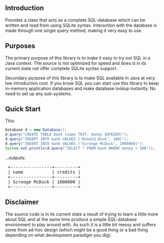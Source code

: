Introduction
------------

Provides a class that acts as a complete SQL-database which can be written and read from using SQLite syntax. Interaction with the database is made through one single query method, making it very easy to use.

Purposes
--------

The primary purpose of this library is to make it easy to try out SQL in a Java context. The source is not optimized for speed and does is in its current state not offer complete SQLite syntax support.

Secondary purpose of this library is to make SQL available in Java at very low introduction cost. If you know SQL you can start use this library to keep in-memory application databases and make database lookup instantly. No need to set up any sub-systems.

Quick Start
-----------

This:
```java
Database d = new Database();
d.query("CREATE TABLE bank (name TEXT, money INTEGER)");
d.query("INSERT INTO bank VALUES ('Donald Duck', 100)");
d.query("INSERT INTO bank VALUES ('Scrooge McDuck', 1000000)");
System.out.println(d.query("SELECT * FROM bank WHERE money > 500"));
```

...outputs:
<pre>
 +----------------+---------+
 | name           | credits |
 +----------------+---------+
 | Scrooge McDuck | 1000000 |
 +----------------+---------+
</pre>

Disclaimer
----------

The source code is in its current state a result of trying to learn a little more about SQL and at the same time produce a simple SQL-database environment to play around with. As such it is a little bit messy and suffers some from ad-hoc design (which might be a good thing or a bad thing depending on what development paradigm you dig). 
